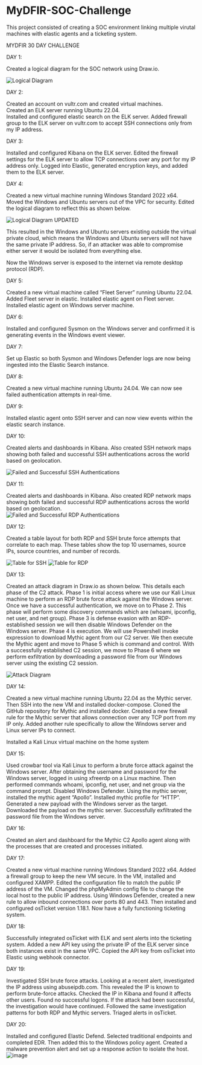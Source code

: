 # MyDFIR-SOC-Challenge

This project consisted of creating a SOC environment linking multiple virutal machines with elastic agents and a ticketing system.

MYDFIR 30 DAY CHALLENGE



DAY 1:

Created a logical diagram for the SOC network using Draw.io.

![Logical Diagram](https://i.imgur.com/qRBTVTG.png)


DAY 2:

Created an account on vultr.com and created virtual machines.  
Created an ELK server running Ubuntu 22.04.  
Installed and configured elastic search on the ELK server.
Added firewall group to the ELK server on vultr.com to accept SSH connections only from my IP address.


DAY 3:

Installed and configured Kibana on the ELK server.
Edited the firewall settings for the ELK server to allow TCP connections over any port for my IP address only.
Logged into Elastic, generated encryption keys, and added them to the ELK server.


DAY 4:

Created a new virtual machine running Windows Standard 2022 x64.
Moved the Windows and Ubuntu servers out of the VPC for security.
Edited the logical diagram to reflect this as shown below.

![Logical Diagram UPDATED](https://i.imgur.com/IWIT0Gv.png)

This resulted in the Windows and Ubuntu servers existing outside the virtual private cloud, which means the Windows and Ubuntu servers will not have the same private IP address.  So, if an attacker was able to compromise either server it would be isolated from everything else.

Now the Windows server is exposed to the internet via remote desktop protocol (RDP).  




DAY 5:

Created a new virtual machine called “Fleet Server” running Ubuntu 22.04.
Added Fleet server in elastic.
Installed elastic agent on Fleet server.
Installed elastic agent on Windows server machine.


DAY 6:

Installed and configured Sysmon on the Windows server and confirmed it is generating events in the Windows event viewer.


DAY 7:

Set up Elastic so both Sysmon and Windows Defender logs are now being ingested into the Elastic Search instance.


DAY 8:

Created a new virtual machine running Ubuntu 24.04.  We can now see failed authentication attempts in real-time.


DAY 9: 

Installed elastic agent onto SSH server and can now view events within the elastic search instance.


DAY 10:

Created alerts and dashboards in Kibana.  Also created SSH network maps showing both failed and successful SSH authentications across the world based on geolocation.  

![Failed and Successful SSH Authentications](https://i.imgur.com/4o8LQYR.png)

DAY 11:

Created alerts and dashboards in Kibana.  Also created RDP network maps showing both failed and successful RDP authentications across the world based on geolocation.  
![Failed and Successful RDP Authentications](https://i.imgur.com/9wUO8SU.png)

DAY 12:

Created a table layout for both RDP and SSH brute force attempts that correlate to each map.  These tables show the top 10 usernames, source IPs, source countries, and number of records.

![Table for SSH](https://i.imgur.com/dpwscyU.png)
![Table for RDP](https://i.imgur.com/7lYDeZk.png)

DAY 13:

Created an attack diagram in Draw.io as shown below.  This details each phase of the C2 attack.  Phase 1 is initial access where we use our Kali Linux machine to perform an RDP brute force attack against the Windows server.  Once we have a successful authentication, we move on to Phase 2.  This phase will perform some discovery commands which are (whoami, ipconfig, net user, and net group).  Phase 3 is defense evasion with an RDP-established session we will then disable Windows Defender on the Windows server.  Phase 4 is execution.  We will use Powershell invoke expression to download Mythic agent from our C2 server.  We then execute the Mythic agent and move to Phase 5 which is command and control.  With a successfully established C2 session, we move to Phase 6 where we perform exfiltration by downloading a password file from our Windows server using the existing C2 session.

![Attack Diagram](https://i.imgur.com/TSSPucQ.png)

DAY 14:

Created a new virtual machine running Ubuntu 22.04 as the Mythic server.  Then SSH into the new VM and installed docker-compose.  Cloned the GitHub repository for Mythic and installed docker.  Created a new firewall rule for the Mythic server that allows connection over any TCP port from my IP only.  Added another rule specifically to allow the Windows server and Linux server IPs to connect.

Installed a Kali Linux virtual machine on the home system 


DAY 15: 

Used crowbar tool via Kali Linux to perform a brute force attack against the Windows server.  After obtaining the username and password for the Windows server, logged in using xfreerdp on a Linux machine.  Then performed commands whoami, ipconfig, net user, and net group via the command prompt.  Disabled Windows Defender.  Using the mythic server, installed the mythic agent “Apollo”.  Installed mythic profile for “HTTP”.  Generated a new payload with the Windows server as the target.  Downloaded the payload on the mythic server.  Successfully exfiltrated the password file from the Windows server.


DAY 16:

Created an alert and dashboard for the Mythic C2 Apollo agent along with the processes that are created and processes initiated.


DAY 17:

Created a new virtual machine running Windows Standard 2022 x64.  Added a firewall group to keep the new VM secure.  In the VM, installed and configured XAMPP.  Edited the configuration file to match the public IP address of the VM.   Changed the phpMyAdmin config file to change the local host to the public IP address.  Using Windows Defender, created a new rule to allow inbound connections over ports 80 and 443.  Then installed and configured osTicket version 1.18.1.  Now have a fully functioning ticketing system.


DAY 18:

Successfully integrated osTicket with ELK and sent alerts into the ticketing system.  Added a new API key using the private IP of the ELK server since both instances exist in the same VPC.  Copied the API key from osTicket into Elastic using webhook connector.  


DAY 19:

Investigated SSH brute force attacks.  Looking at a recent alert, investigated the IP address using abuseipdb.com.  This revealed the IP is known to perform brute-force attacks.  Checked the IP in Kibana and found it affects other users.  Found no successful logons.  If the attack had been successful, the investigation would have continued.  Followed the same investigation patterns for both RDP and Mythic servers.  Triaged alerts in osTicket.  


DAY 20: 

Installed and configured Elastic Defend.  Selected traditional endpoints and completed EDR.  Then added this to the Windows policy agent.  Created a malware prevention alert and set up a response action to isolate the host.  
![image](https://github.com/user-attachments/assets/9a3fdc25-8837-4311-b768-cc771c9a4a6f)
